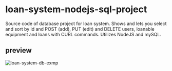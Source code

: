 # loan-system-nodejs-sql-project

Source code of database project for loan system. Shows and lets you select and sort by id and POST (add), PUT (edit) and DELETE users, loanable equipment and loans with CURL commands. Utilizes NodeJS and mySQL.

## preview
![loan-system-db-exmp](https://user-images.githubusercontent.com/35838078/51483085-dfe7e400-1da0-11e9-9809-74fc2b9b9f8d.png)

